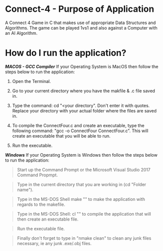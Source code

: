# Connect-4 - Purpose of Application
A Connect 4 Game in C that makes use of appropriate Data Structures and Algorithms. The game can be played 1vs1 and also against a Computer with an AI Algorithm.

# How do I run the application?

***MACOS - GCC Compiler***
If your Operating System is MacOS then follow the steps below to run the application:

1. Open the Terminal.

2. Go to your current directory where you have the makfile & .c file saved in.

3. Type the command: cd "<your directory". Don't enter it with quotes. Replace your directory with your actual folder where the files are saved in.
  
4. To compile the ConnectFour.c and create an executable, type the following command: "gcc -o ConnectFour ConnectFour.c". This will create an executable that you will be able to run.

5. Run the executable.

***Windows***
If your Operating System is Windows then follow the steps below to run the application:

> Start up the Command Prompt or the Microsoft Visual Studio 2017 Command Propmpt.

> Type in the current directory that you are working in (cd "Folder name"). 

> Type in the MS-DOS Shell make "<filename>" to make the application with regards to the makefile. 

> Type in the MS-DOS Shell: cl "<filename>" to compile the application that will then create an executable file.
  
> Run the executable file.

> Finally don't forget to type in "nmake clean" to clean any junk files necessary, ie any junk .exe/.obj files.
